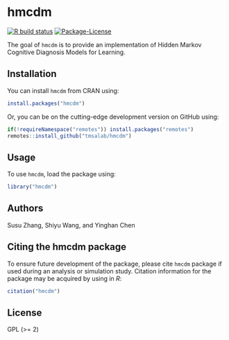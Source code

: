 
<!-- README.md is generated from README.Rmd. Please edit that file -->

# hmcdm

<!-- badges: start -->

[![R build
status](https://github.com/tmsalab/hmcdm/workflows/R-CMD-check/badge.svg)](https://github.com/tmsalab/hmcdm/actions)
[![Package-License](http://img.shields.io/badge/license-GPL%20\(%3E=2\)-brightgreen.svg?style=flat)](http://www.gnu.org/licenses/gpl-2.0.html)
<!-- badges: end -->

The goal of `hmcdm` is to provide an implementation of Hidden Markov
Cognitive Diagnosis Models for Learning.

## Installation

You can install `hmcdm` from CRAN using:

``` r
install.packages("hmcdm")
```

Or, you can be on the cutting-edge development version on GitHub using:

``` r
if(!requireNamespace("remotes")) install.packages("remotes")
remotes::install_github("tmsalab/hmcdm")
```

## Usage

To use `hmcdm`, load the package using:

``` r
library("hmcdm")
```

## Authors

Susu Zhang, Shiyu Wang, and Yinghan Chen

## Citing the hmcdm package

To ensure future development of the package, please cite `hmcdm` package
if used during an analysis or simulation study. Citation information for
the package may be acquired by using in *R*:

``` r
citation("hmcdm")
```

## License

GPL (\>= 2)
